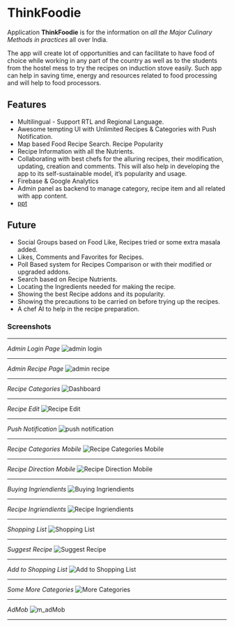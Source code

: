 # ThinkFoodie

Application **ThinkFoodie** is for the information on *all the Major Culinary Methods in practices* all over India.

The app will create lot of opportunities and can facilitate to have food of choice while working in any part of the country as well as to the students from the hostel mess to try the recipes on induction stove easily.
Such app can help in saving time, energy and resources related to food processing and will help to food processors.

## Features
*	Multilingual - Support RTL and Regional Language.
*	Awesome tempting UI with Unlimited Recipes & Categories with Push Notification.
*	Map based Food Recipe Search. Recipe Popularity
*	Recipe Information with all the Nutrients.
*	Collaborating with best chefs for the alluring recipes, their modification, updating, creation and comments. This will also help in developing the app to its self-sustainable model, it’s popularity and usage.
*	Firebase & Google Analytics
*	Admin panel as backend to manage category, recipe item and all related with app content.
* [ppt](/_resources/ThinkTree%20-%20Regional%20Culinary%20Information%20from%20various%20parts%20of%20the%20country%20-%20WFI%20Hackathon%20.pdf)

## Future
*	Social Groups based on Food Like, Recipes tried or some extra masala added.
*	Likes, Comments and Favorites for Recipes.
*	Poll Based system for Recipes Comparison or with their modified or upgraded addons.
*	Search based on Recipe Nutrients.
*	Locating the Ingredients needed for making the recipe.
*	Showing the best Recipe addons and its popularity.
*	Showing the precautions to be carried on before trying up the recipes.
*	A chef AI to help in the recipe preparation.
  
### Screenshots
---
*Admin Login Page*
![admin login](/_resources/Screenshots/admin_panel.png)

---
*Admin Recipe Page*
![admin recipe](/_resources/Screenshots/admin_panel_recipe.png)

---
*Recipe Categories*
![Dashboard](/_resources/Screenshots/ap_categories.png)

---
*Recipe Edit*
![Recipe Edit](/_resources/Screenshots/ap_recipe_edit.png)

---
*Push Notification*
![push notification](/_resources/Screenshots/ap_push_notifi.png)

---
*Recipe Categories Mobile*
![Recipe Categories Mobile](/_resources/Screenshots/m_categories.png)

---
*Recipe Direction Mobile*
![Recipe Direction Mobile](/_resources/Screenshots/m_recipe_direction.png)

---
*Buying Ingriendients*
![Buying Ingriendients](/_resources/Screenshots/m_recipe_ing_buy.png)

---
*Recipe Ingriendients*
![Recipe Ingriendients](/_resources/Screenshots/m_recipe_ingredients.png)

---
*Shopping List*
![Shopping List](/_resources/Screenshots/m_shopping_list.png)

---
*Suggest Recipe*
![Suggest Recipe](/_resources/Screenshots/m_suggest_recipe.png)

------
*Add to Shopping List*
![Add to Shopping List](/_resources/Screenshots/addToList.png)

------
*Some More Categories*
![More Categories](/_resources/Screenshots/m_some_categories.png)

---
*AdMob*
![m_adMob](/_resources/Screenshots/m_adMob.png)

---

